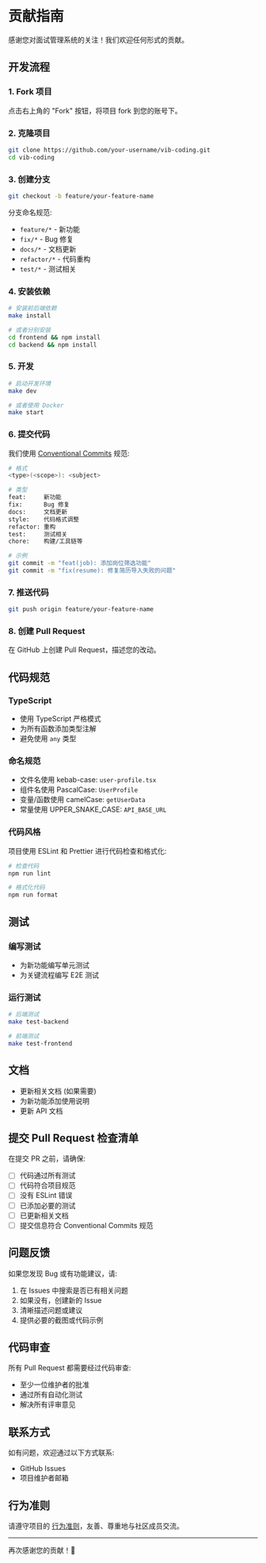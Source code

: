 # 贡献指南

感谢您对面试管理系统的关注！我们欢迎任何形式的贡献。

## 开发流程

### 1. Fork 项目

点击右上角的 "Fork" 按钮，将项目 fork 到您的账号下。

### 2. 克隆项目

```bash
git clone https://github.com/your-username/vib-coding.git
cd vib-coding
```

### 3. 创建分支

```bash
git checkout -b feature/your-feature-name
```

分支命名规范:
- `feature/*` - 新功能
- `fix/*` - Bug 修复
- `docs/*` - 文档更新
- `refactor/*` - 代码重构
- `test/*` - 测试相关

### 4. 安装依赖

```bash
# 安装前后端依赖
make install

# 或者分别安装
cd frontend && npm install
cd backend && npm install
```

### 5. 开发

```bash
# 启动开发环境
make dev

# 或者使用 Docker
make start
```

### 6. 提交代码

我们使用 [Conventional Commits](https://www.conventionalcommits.org/) 规范:

```bash
# 格式
<type>(<scope>): <subject>

# 类型
feat:     新功能
fix:      Bug 修复
docs:     文档更新
style:    代码格式调整
refactor: 重构
test:     测试相关
chore:    构建/工具链等

# 示例
git commit -m "feat(job): 添加岗位筛选功能"
git commit -m "fix(resume): 修复简历导入失败的问题"
```

### 7. 推送代码

```bash
git push origin feature/your-feature-name
```

### 8. 创建 Pull Request

在 GitHub 上创建 Pull Request，描述您的改动。

## 代码规范

### TypeScript

- 使用 TypeScript 严格模式
- 为所有函数添加类型注解
- 避免使用 `any` 类型

### 命名规范

- 文件名使用 kebab-case: `user-profile.tsx`
- 组件名使用 PascalCase: `UserProfile`
- 变量/函数使用 camelCase: `getUserData`
- 常量使用 UPPER_SNAKE_CASE: `API_BASE_URL`

### 代码风格

项目使用 ESLint 和 Prettier 进行代码检查和格式化:

```bash
# 检查代码
npm run lint

# 格式化代码
npm run format
```

## 测试

### 编写测试

- 为新功能编写单元测试
- 为关键流程编写 E2E 测试

### 运行测试

```bash
# 后端测试
make test-backend

# 前端测试
make test-frontend
```

## 文档

- 更新相关文档 (如果需要)
- 为新功能添加使用说明
- 更新 API 文档

## 提交 Pull Request 检查清单

在提交 PR 之前，请确保:

- [ ] 代码通过所有测试
- [ ] 代码符合项目规范
- [ ] 没有 ESLint 错误
- [ ] 已添加必要的测试
- [ ] 已更新相关文档
- [ ] 提交信息符合 Conventional Commits 规范

## 问题反馈

如果您发现 Bug 或有功能建议，请:

1. 在 Issues 中搜索是否已有相关问题
2. 如果没有，创建新的 Issue
3. 清晰描述问题或建议
4. 提供必要的截图或代码示例

## 代码审查

所有 Pull Request 都需要经过代码审查:

- 至少一位维护者的批准
- 通过所有自动化测试
- 解决所有评审意见

## 联系方式

如有问题，欢迎通过以下方式联系:

- GitHub Issues
- 项目维护者邮箱

## 行为准则

请遵守项目的 [行为准则](CODE_OF_CONDUCT.md)，友善、尊重地与社区成员交流。

---

再次感谢您的贡献！🎉

